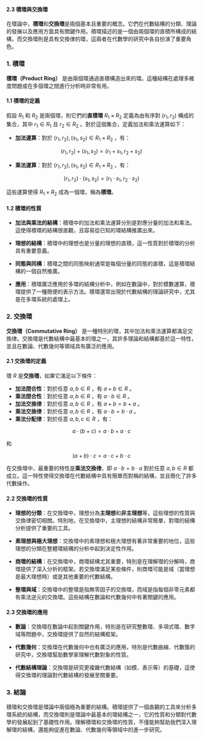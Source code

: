 #### 2.3 積環與交換環

在環論中，**積環**和**交換環**是兩個基本且重要的概念。它們在代數結構的分類、理論的發展以及應用方面具有關鍵作用。積環描述的是一個由兩個環的直積所構成的結構，而交換環則是具有交換律的環，這兩者在代數學的研究中各自扮演了重要角色。

### 1. 積環

**積環（Product Ring）** 是由兩個環通過直積構造出來的環。這種結構在處理多維度問題或在多個環之間進行分析時非常有用。

#### 1.1 積環的定義

假設  $`R_1`$  和  $`R_2`$  是兩個環，則它們的**直積環**  $`R_1 \times R_2`$  定義為由有序對  $`(r_1, r_2)`$  構成的集合，其中  $`r_1 \in R_1`$  且  $`r_2 \in R_2`$ 。對於這個集合，定義加法和乘法運算如下：

- **加法運算**：對於  $`(r_1, r_2), (s_1, s_2) \in R_1 \times R_2`$ ，有：
  
```math
(r_1, r_2) + (s_1, s_2) = (r_1 + s_1, r_2 + s_2)
```

- **乘法運算**：對於  $`(r_1, r_2), (s_1, s_2) \in R_1 \times R_2`$ ，有：
  
```math
(r_1, r_2) \cdot (s_1, s_2) = (r_1 \cdot s_1, r_2 \cdot s_2)
```


這些運算使得  $`R_1 \times R_2`$  成為一個環，稱為**積環**。

#### 1.2 積環的性質

- **加法與乘法的結構**：積環中的加法和乘法運算分別是對應分量的加法和乘法。這使得積環的結構很直觀，且容易從已知的環結構推廣出來。
  
- **理想的結構**：積環中的理想也是分量的理想的直積，這一性質對於積環的分析具有重要意義。

- **同態與同構**：積環之間的同態映射通常是每個分量的同態的直積，這是積環結構的一個自然推廣。

- **應用**：積環廣泛應用於多環的結構分析中，例如在數論中，對於模數運算，積環提供了一種簡便的表示方法。積環還常出現於代數結構的理論研究中，尤其是在多環系統的處理上。

### 2. 交換環

**交換環（Commutative Ring）** 是一種特別的環，其中加法和乘法運算都滿足交換律。交換環是代數結構中最基本的環之一，其許多理論和結構都基於這一特性，並且在數論、代數幾何等領域具有廣泛的應用。

#### 2.1 交換環的定義

環  $`R`$  是**交換環**，如果它滿足以下條件：

- **加法閉合性**：對於任意  $`a, b \in R`$ ，有  $`a + b \in R`$ 。
- **乘法閉合性**：對於任意  $`a, b \in R`$ ，有  $`a \cdot b \in R`$ 。
- **加法交換律**：對於任意  $`a, b \in R`$ ，有  $`a + b = b + a`$ 。
- **乘法交換律**：對於任意  $`a, b \in R`$ ，有  $`a \cdot b = b \cdot a`$ 。
- **乘法分配律**：對於任意  $`a, b, c \in R`$ ，有：
  
```math
a \cdot (b + c) = a \cdot b + a \cdot c
```

  和
  
```math
(a + b) \cdot c = a \cdot c + b \cdot c
```


在交換環中，最重要的特性是**乘法交換律**，即  $`a \cdot b = b \cdot a`$  對於任意  $`a, b \in R`$  都成立。這一特性使得交換環在代數結構中具有簡單而對稱的結構，並且簡化了許多代數操作。

#### 2.2 交換環的性質

- **理想的分類**：在交換環中，理想分為**主理想**和**非主理想**等，這些理想的性質與交換律密切相關。特別地，在交換環中，主理想的結構非常簡單，對環的結構分析提供了重要的工具。

- **素理想與極大理想**：交換環中的素理想和極大理想有著非常重要的地位，這些理想的分類在整體環結構的分析中起到決定性作用。
  
- **商環的結構**：在交換環中，商環結構尤其重要，特別是在理解環的分解時，商環提供了深入分析的框架。若交換環滿足某些條件，則商環可能是域（當理想是最大理想時）或是其他重要的代數結構。

- **整環與域**：交換環中的整環是指無零因子的交換環，而域是指每個非零元素都有乘法逆元的交換環。這些結構在數論和代數幾何中有著關鍵的應用。

#### 2.3 交換環的應用

- **數論**：交換環在數論中起到關鍵作用，特別是在研究整數環、多項式環、數字域等問題中，交換環提供了自然的結構框架。
  
- **代數幾何**：交換環在代數幾何中也有廣泛的應用，特別是代數曲線、代數簇的研究中，交換環幫助數學家理解代數對象的性質。

- **代數結構理論**：交換環是研究更複雜代數結構（如模、表示等）的基礎，這使得交換環的理論對代數結構的發展至關重要。

### 3. 結論

積環和交換環是環論中兩個極為重要的結構。積環提供了一個直觀的工具來分析多環系統的結構，而交換環則是環論中最基本的環結構之一，它的性質和分類對代數學的發展起到了基礎性作用。理解積環和交換環的性質，不僅能夠幫助我們深入理解環的結構，還能夠促進在數論、代數幾何等領域中的進一步研究。